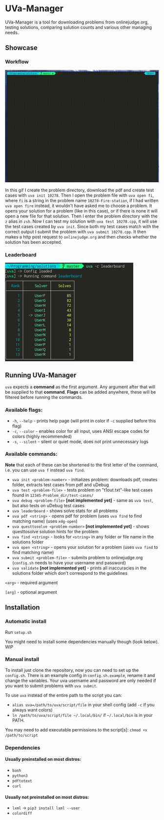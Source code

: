 # UVa-Manager

UVa-Manager is a tool for downloading problems from onlinejudge.org, testing solutions, comparing solution counts and various other managing needs.

## Showcase 

### Workflow

![](images/showcase.gif)

In this gif I create the problem directory, download the pdf and create test cases with `uva init 10278`.
Then I open the problem file with `uva open fi`, where `fi` is a string in the problem name `10278-Fire-station`, if
I had written `uva open fire` instead, it wouldn't have asked me to choose a problem. It opens your solution for a problem (like in this case), or if there is none it will open a new file for that solution.
Then I enter the problem directory with the `z` alias in `zsh`. Now I can test my solution with `uva test 10278.cpp`, it will use the test cases created by `uva init`. Since both my test cases match with the correct output I submit the problem with `uva submit 10278.cpp`. It then makes a http post request to `onlinejudge.org` and then checks whether the solution has been accepted.

### Leaderboard

![](images/leaderboard.png)

## Running UVa-Manager

`uva` expects a **command** as the first argument. Any argument after that will be supplied to that **command**. **Flags** can be added anywhere, these will be filtered before running the commands.

### Available **flags**:

* `-h`, `--help` - prints help page (will print in color if `-c` supplied before this flag)
* `-c`, `--color` - enables color for all input, uses ANSI escape codes for colors (highly recommended)
* `-s`, `--silent` - silent or quiet mode, does not print unnecessary logs

### Available **commands**:

**Note** that each of these can be shortened to the first letter of the command, i.e. you can use `uva f` instead `uva find`.

* `uva init <problem-number>` - initializes problem: downloads pdf, creates folder, extracts test cases from pdf and uDebug
* `uva test <problem-file>` - tests problem on "t1out.txt"-like test cases found in `12345-Problem_dir/test-cases/`
* `uva debug <problem-file>` **[not implemented yet]** - same as `uva test`, but also tests on uDebug test cases
* `uva leaderboard` - shows solve stats for all problems
* `uva pdf <string>` - opens pdf for problem (uses `uva find` to find matching name) (uses `xdg-open`)
* `uva questtosolve <problem-number>` **[not implemented yet]** - shows questtosolve solution hints for the problem
* `uva find <string>` - looks for `<string>` in any folder or file name in the solutions folder
* `uva open <string>` - opens your solution for a problem (uses `uva find` to find matching name)
* `uva submit <problem-file>` - submits problem to onlinejudge.org (`config.sh` needs to have your username and password)
* `uva validate` **[not implemented yet]** - prints all inaccuracies in the solutions folder which don't correspond to the guidelines

`<arg>` - required argument

`[arg]` - optional argument

## Installation

### Automatic install

Run `setup.sh`

You might need to install some dependencies manually though (look below). WIP

### Manual install

To install just clone the repository, now you can need to set up the `config.sh`. There is an example config in `config.sh.example`, rename it and change the variables. Your uva username and password are only needed if you want to submit problems with `uva submit`.

To use `uva` instead of the entire path to the script you can:

* `alias uva=/path/to/uva/script/file` in your shell config (add `-c` if you always want colors)
* `ln /path/to/uva/script/file ~/.local/bin/` if `~/.local/bin` is in your PATH.

You may need to add executable permissions to the script[s]: `chmod +x /path/to/script`

### Dependencies

#### Usually preinstalled on most distros:
* `bash`
* `python3`
* `pdftotext` 
* `curl`

#### Usually not preinstalled on most distros:
* `lxml` -> `pip3 install lxml --user`
* `colordiff`
